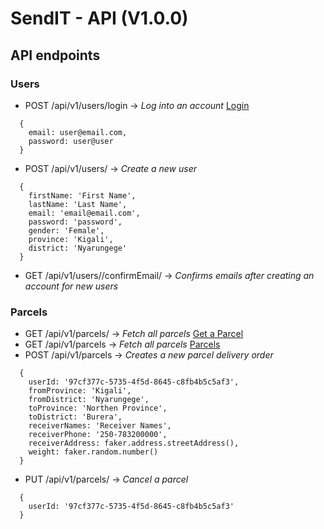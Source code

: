 # SendIT - API (V1.0.0)

## API endpoints

### Users
- POST /api/v1/users/login -> _Log into an account_
[Login](https://andela-sendit-api.herokuapp.com/api/v1/users/login)
```
  {
    email: user@email.com,
    password: user@user
  }
```
- POST /api/v1/users/ -> _Create a new user_
```
  {
    firstName: 'First Name',
    lastName: 'Last Name',
    email: 'email@email.com',
    password: 'password',
    gender: 'Female',
    province: 'Kigali',
    district: 'Nyarungege'
  }
```
- GET /api/v1/users/<userId>/confirmEmail/<confirmationCode> -> _Confirms emails after creating an account for new users_



### Parcels

- GET /api/v1/parcels/<parcelId> -> _Fetch all parcels_
[Get a Parcel](https://andela-sendit-api.herokuapp.com/api/v1/parcels/d6d6a11b-6035-4373-ad76-9dd2556cd5cc)
- GET /api/v1/parcels -> _Fetch all parcels_
[Parcels](https://andela-sendit-api.herokuapp.com/api/v1/parcels/)
- POST /api/v1/parcels -> _Creates a new parcel delivery order_
```
  {
    userId: '97cf377c-5735-4f5d-8645-c8fb4b5c5af3',
    fromProvince: 'Kigali',
    fromDistrict: 'Nyarungege',
    toProvince: 'Northen Province',
    toDistrict: 'Burera',
    receiverNames: 'Receiver Names',
    receiverPhone: '250-783200000',
    receiverAddress: faker.address.streetAddress(),
    weight: faker.random.number()
  }
```
- PUT /api/v1/parcels/<parcelId> -> _Cancel a parcel_
```
  {
    userId: '97cf377c-5735-4f5d-8645-c8fb4b5c5af3'
  }
```